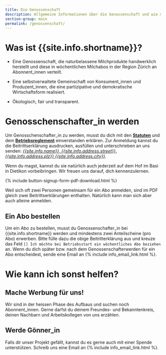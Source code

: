 ```yaml
---
title: Die Genossenschaft
description: Allgemeine Informationen über die Genossenschaft und wie man Genossenschafter_in werden kann
section-group: main
permalink: /genossenschaft/
---
```


# Was ist {{site.info.shortname}}?

- Eine Genossenschaft, die naturbelassene Milchprodukte handwerklich
herstellt und diese in wöchentlichen Milchabos in der Region Zürich an
Abonnent_innen verteilt.

- Eine selbstverwaltete Gemeinschaft von Konsument_innen und
Produzent_innen, die eine partizipative und demokratische
Wirtschaftsform realisiert.

- Ökologisch, fair und transparent.

# Genosschenschafter_in werden

Um Genosschenschafter_in zu werden, musst du dich mit den
[**Statuten**](statuten) und dem
[**Betriebsreglement**](betriebsreglement) einverstanden erklären.
Zur Anmeldung kannst du die Beitrittserklärung ausdrucken,
ausfüllen und unterschrieben an uns senden: [_{{site.info.name}},
{{site.info.address.street}}, {{site.info.address.plz}}
{{site.info.address.city}}_](/kontakt).

Wenn du magst, kannst du sie natürlich auch jederzeit auf dem Hof im
Basi in Dietikon vorbeibringen. Wir freuen uns darauf, dich
kennenzulernen.

{% include button-signup-form-pdf-download.html %}

Weil sich oft zwei Personen gemeinsam für ein Abo anmelden, sind im
PDF gleich zwei Beitrittserklärungen enthalten. Natürlich kann man
sich aber auch alleine anmelden.

## Ein Abo bestellen

Um ein Abo zu bestellen, musst du Genossenschafter_in bei
{{site.info.shortname}} werden und mindestens ​zwei Anteilscheine (pro
Abo) erwerben. Bitte fülle dazu die obige Beitritterklärung aus und
kreuze das Feld `[] Ich möchte bei Betriebsstart ein wöchentliches Abo
beziehen` an. Wenn du dich später bzw. nach dem Genossenschafterwerden
für ein Abo entscheidest, sende eine Email an
{% include info_email_link.html %}.

# Wie kann ich sonst helfen?

## Mache Werbung für uns!

Wir sind in der heissen Phase des Aufbaus und suchen noch
Abonnent_innen. Gerne darfst du deinem Freundes- und Bekanntenkreis,
deinen Nachbarn und Arbeitskollegen von uns erzählen.

## Werde Gönner_in

Falls dir unser Projekt gefällt, kannst du es gerne auch mit einer
Spende unterstützen. Schreib uns eine Email an
{% include info_email_link.html %}.
